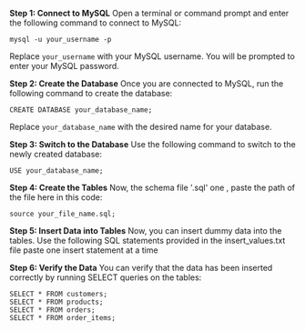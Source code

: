 **Step 1: Connect to MySQL** Open a terminal or command prompt and enter the following command to connect to MySQL:
```
mysql -u your_username -p
```

Replace `your_username` with your MySQL username. You will be prompted to enter your MySQL password.

**Step 2: Create the Database** Once you are connected to MySQL, run the following command to create the database:
```
CREATE DATABASE your_database_name;
```

Replace `your_database_name` with the desired name for your database.

**Step 3: Switch to the Database** Use the following command to switch to the newly created database:
```
USE your_database_name;
```

**Step 4: Create the Tables** Now, the schema file '.sql' one , paste the path of the file here in this code:
```
source your_file_name.sql;
```

**Step 5: Insert Data into Tables** Now, you can insert dummy data into the tables. Use the following SQL statements provided in the insert_values.txt file 
paste one insert statement at a time

**Step 6: Verify the Data** You can verify that the data has been inserted correctly by running SELECT queries on the tables:
```
SELECT * FROM customers;
SELECT * FROM products;
SELECT * FROM orders;
SELECT * FROM order_items;

```



